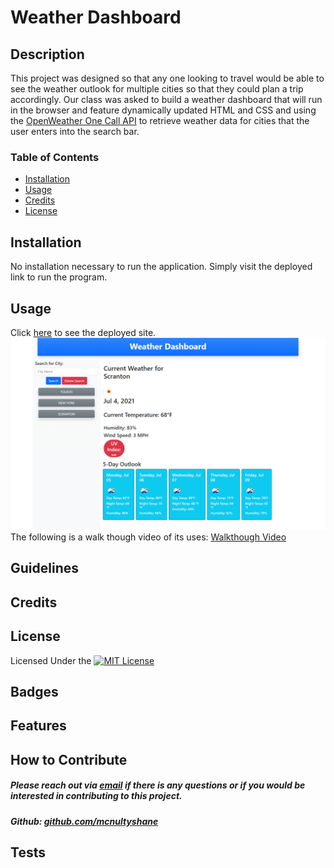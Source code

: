 # Weather Dashboard

## Description

This project was designed so that any one looking to travel would be able to see the  weather outlook for multiple cities so that they could plan a trip accordingly.  Our class was asked  to build a weather dashboard that will run in the browser and feature dynamically updated HTML and CSS and using the [OpenWeather One Call API](https://openweathermap.org/api/one-call-api) to retrieve weather data for cities that the user enters into the search bar.  

### Table of Contents

- [Installation](#installation)
- [Usage](#usage)
- [Credits](#credits)
- [License](#license)

## Installation 

No installation necessary to run the application.  Simply visit the deployed link to run the program.  
  
## Usage 
Click <a href="https://mcnultyshane.github.io/weather_dashboard/" target="_blank">here</a> to see the deployed site. 
<br>
<img src='./assets/images/full-display.jpg' style="width:800px;" alt='app screenshot'>
The following is a walk though video of its uses: [Walkthough Video](https://drive.google.com/file/d/1KGhgKbVr9XIFWFG1rESo5WOigOBIjuhK/view)


## Guidelines


## Credits


## License

Licensed Under the [![MIT License](https://img.shields.io/badge/License-MIT-yellow.svg)](https://opensource.org/licenses/MIT)

## Badges


## Features


## How to Contribute

##### Please reach out via [email](mailto:mcnultyshanej@gmail.com) if there is any questions or if you would be interested in contributing to this project.
##### Github: [github.com/mcnultyshane](https://github.com/mcnultyshane)

## Tests